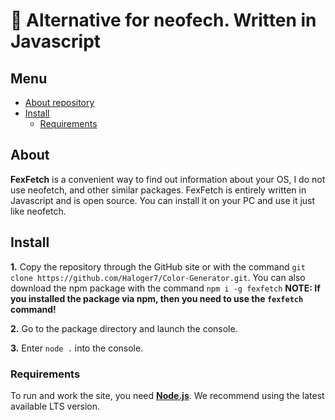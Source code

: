 
# 🤩 Alternative for neofech. Written in Javascript
## Menu
- [About repository](#About)
- [Install](#Install)
  - [Requirements](#Requirements)

## About
**FexFetch** is a convenient way to find out information about your OS, I do not use neofetch, and other similar packages. FexFetch is entirely written in Javascript and is open source. You can install it on your PC and use it just like neofetch.

## Install
**1.** Copy the repository through the GitHub site or with the command `git clone https://github.com/Haloger7/Color-Generator.git`. You can also download the npm package with the command `npm i -g fexfetch`
**NOTE: If you installed the package via npm, then you need to use the `fexfetch` command!**

**2.** Go to the package directory and launch the console.

**3.** Enter `node .` into the console.

### Requirements
To run and work the site, you need [**Node.js**](https://nodejs.org/en/). We recommend using the latest available LTS version.
